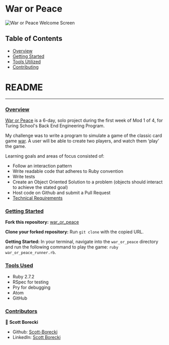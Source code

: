 # War or Peace

![War or Peace Welcome Screen](https://user-images.githubusercontent.com/79381792/119912649-27ef1680-bf19-11eb-97ca-77966c228a82.png)

## Table of Contents

- [Overview](#overview)
- [Getting Started](#getting-started)
- [Tools Utilized](#tools-used)
- [Contributing](#contributors)

# README
---
### <ins>Overview</ins>

[War or Peace](https://github.com/Scott-Borecki/war_or_peace) is a 6-day, solo project during the first week of Mod 1 of 4, for Turing School's Back End Engineering Program.

My challenge was to write a program to simulate a game of the classic card game [war](https://en.wikipedia.org/wiki/War_(card_game)). A user will be able to create two players, and watch them ‘play’ the game.

Learning goals and areas of focus consisted of:

- Follow an interaction pattern
- Write readable code that adheres to Ruby convention
- Write tests
- Create an Object Oriented Solution to a problem (objects should interact to achieve the stated goal)
- Host code on Github and submit a Pull Request
- [Technical Requirements](https://backend.turing.edu/module1/projects/war_or_peace/)

### <ins>Getting Started</ins>

**Fork this repository:** [war_or_peace](https://github.com/Scott-Borecki/war_or_peace)

**Clone your forked repository:** Run `git clone` with the copied URL.

**Getting Started:** In your terminal, navigate into the `war_or_peace` directory and run the following command to play the game: `ruby war_or_peace_runner.rb`.

### <ins>Tools Used</ins>
- Ruby 2.7.2
- RSpec for testing
- Pry for debugging
- Atom
- GitHub

### <ins>Contributors</ins>

👤  **Scott Borecki**
- Github: [Scott-Borecki](https://github.com/Scott-Borecki)
- LinkedIn: [Scott Borecki](https://www.linkedin.com/in/scott-borecki/)
